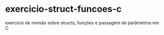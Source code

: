 # exercicio-struct-funcoes-c
exercício de revisão sobre structs, funções e passagem de parâmetros em C
